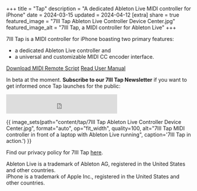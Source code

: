 +++
title = "Tap"
description = "A dedicated Ableton Live MIDI controller for iPhone"
date = 2024-03-15
updated = 2024-04-12
[extra]
share = true
featured_image = "7III Tap Ableton Live Controller Device Center.jpg"
featured_image_alt = "7III Tap, a MIDI controller for Ableton Live"
+++

<div>7III Tap is a MIDI controller for iPhone boasting two primary features: 
<ul>
<li>a dedicated Ableton Live controller and</li>
<li>a universal and customizable MIDI CC encoder interface.</li>
</ul>
</div>

<!-- <div class="button"> -->
<a href="https://project7iii.com/tap/Tap.zip" class="btn" id="yellowButton" download>Download MIDI Remote Script</a> <a href="/tap/manual" class="btn" id="yellowButton">Read User Manual</a>
<!-- </div> -->

In beta at the moment. **Subscribe to our 7III Tap Newsletter** if you want to get informed once Tap launches for the public:

<iframe src="https://embeds.beehiiv.com/ca2f2e50-b638-498a-a4b4-8e1b29f0cc5e?slim=true" data-test-id="beehiiv-embed" height="52" frameborder="0" scrolling="no" style="margin: 0; border-radius: 0px !important; background-color: transparent;"></iframe>

{{ image_sets(path="content/tap/7III Tap Ableton Live Controller Device Center.jpg", format="auto", op="fit_width", quality=100, alt="7III Tap MIDI controller in front of a laptop with Ableton Live running", caption='7III Tap in action.') }}

Find our privacy policy for 7III Tap [here](/tap/privacy-policy).

<div class="footnote-definition"><p>Ableton Live is a trademark of Ableton AG, registered in the United States and other countries.
<br>iPhone is a trademark of Apple Inc., registered in the United States and other countries.</p></div>